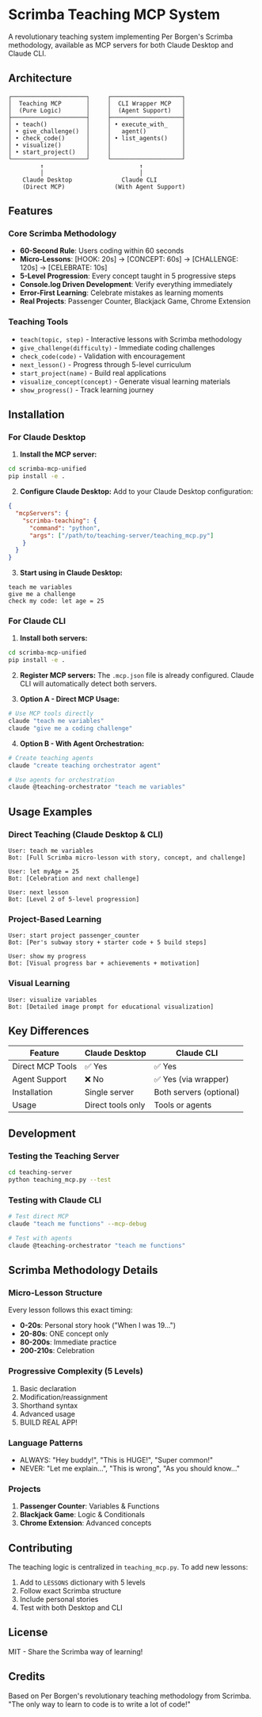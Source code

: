 # Scrimba Teaching MCP System

<!-- mcp-name: io.github.Skills03/scrimba-teaching -->

A revolutionary teaching system implementing Per Borgen's Scrimba methodology, available as MCP servers for both Claude Desktop and Claude CLI.

## Architecture

```
┌─────────────────────┐     ┌────────────────────┐
│  Teaching MCP       │     │  CLI Wrapper MCP   │
│  (Pure Logic)       │     │  (Agent Support)   │
├─────────────────────┤     ├────────────────────┤
│ • teach()           │     │ • execute_with_    │
│ • give_challenge()  │     │   agent()          │
│ • check_code()      │     │ • list_agents()    │
│ • visualize()       │     │                    │
│ • start_project()   │     │                    │
└─────────────────────┘     └────────────────────┘
         ↑                           ↑
         │                           │
    Claude Desktop              Claude CLI
    (Direct MCP)              (With Agent Support)
```

## Features

### Core Scrimba Methodology
- **60-Second Rule**: Users coding within 60 seconds
- **Micro-Lessons**: [HOOK: 20s] → [CONCEPT: 60s] → [CHALLENGE: 120s] → [CELEBRATE: 10s]
- **5-Level Progression**: Every concept taught in 5 progressive steps
- **Console.log Driven Development**: Verify everything immediately
- **Error-First Learning**: Celebrate mistakes as learning moments
- **Real Projects**: Passenger Counter, Blackjack Game, Chrome Extension

### Teaching Tools
- `teach(topic, step)` - Interactive lessons with Scrimba methodology
- `give_challenge(difficulty)` - Immediate coding challenges
- `check_code(code)` - Validation with encouragement
- `next_lesson()` - Progress through 5-level curriculum
- `start_project(name)` - Build real applications
- `visualize_concept(concept)` - Generate visual learning materials
- `show_progress()` - Track learning journey

## Installation

### For Claude Desktop

1. **Install the MCP server:**
```bash
cd scrimba-mcp-unified
pip install -e .
```

2. **Configure Claude Desktop:**
Add to your Claude Desktop configuration:
```json
{
  "mcpServers": {
    "scrimba-teaching": {
      "command": "python",
      "args": ["/path/to/teaching-server/teaching_mcp.py"]
    }
  }
}
```

3. **Start using in Claude Desktop:**
```
teach me variables
give me a challenge
check my code: let age = 25
```

### For Claude CLI

1. **Install both servers:**
```bash
cd scrimba-mcp-unified
pip install -e .
```

2. **Register MCP servers:**
The `.mcp.json` file is already configured. Claude CLI will automatically detect both servers.

3. **Option A - Direct MCP Usage:**
```bash
# Use MCP tools directly
claude "teach me variables"
claude "give me a coding challenge"
```

4. **Option B - With Agent Orchestration:**
```bash
# Create teaching agents
claude "create teaching orchestrator agent"

# Use agents for orchestration
claude @teaching-orchestrator "teach me variables"
```

## Usage Examples

### Direct Teaching (Claude Desktop & CLI)
```
User: teach me variables
Bot: [Full Scrimba micro-lesson with story, concept, and challenge]

User: let myAge = 25
Bot: [Celebration and next challenge]

User: next lesson
Bot: [Level 2 of 5-level progression]
```

### Project-Based Learning
```
User: start project passenger_counter
Bot: [Per's subway story + starter code + 5 build steps]

User: show my progress
Bot: [Visual progress bar + achievements + motivation]
```

### Visual Learning
```
User: visualize variables
Bot: [Detailed image prompt for educational visualization]
```

## Key Differences

| Feature | Claude Desktop | Claude CLI |
|---------|---------------|------------|
| Direct MCP Tools | ✅ Yes | ✅ Yes |
| Agent Support | ❌ No | ✅ Yes (via wrapper) |
| Installation | Single server | Both servers (optional) |
| Usage | Direct tools only | Tools or agents |

## Development

### Testing the Teaching Server
```bash
cd teaching-server
python teaching_mcp.py --test
```

### Testing with Claude CLI
```bash
# Test direct MCP
claude "teach me functions" --mcp-debug

# Test with agents
claude @teaching-orchestrator "teach me functions"
```

## Scrimba Methodology Details

### Micro-Lesson Structure
Every lesson follows this exact timing:
- **0-20s**: Personal story hook ("When I was 19...")
- **20-80s**: ONE concept only
- **80-200s**: Immediate practice
- **200-210s**: Celebration

### Progressive Complexity (5 Levels)
1. Basic declaration
2. Modification/reassignment
3. Shorthand syntax
4. Advanced usage
5. BUILD REAL APP!

### Language Patterns
- ALWAYS: "Hey buddy!", "This is HUGE!", "Super common!"
- NEVER: "Let me explain...", "This is wrong", "As you should know..."

### Projects
1. **Passenger Counter**: Variables & Functions
2. **Blackjack Game**: Logic & Conditionals
3. **Chrome Extension**: Advanced concepts

## Contributing

The teaching logic is centralized in `teaching_mcp.py`. To add new lessons:

1. Add to `LESSONS` dictionary with 5 levels
2. Follow exact Scrimba structure
3. Include personal stories
4. Test with both Desktop and CLI

## License

MIT - Share the Scrimba way of learning!

## Credits

Based on Per Borgen's revolutionary teaching methodology from Scrimba.
"The only way to learn to code is to write a lot of code!"